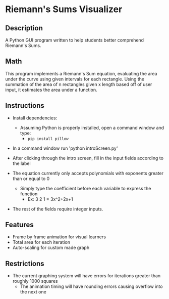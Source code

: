 # Riemann's Sums Visualizer

## Description
A Python GUI program written to help students better comprehend Riemann's Sums.

## Math
This program implements a Riemann's Sum equation, evaluating the area under the curve using given intervals for each rectangle. Using the summation of the area of n rectangles given x length based off of user input, it estimates the area under a function.

## Instructions
* Install dependencies:
  * Assuming Python is properly installed, open a command window and type:
    * `pip install pillow`
   
* In a command window run 'python introScreen.py'
* After clicking through the intro screen, fill in the input fields according to the label
* The equation currently only accepts polynomials with exponents greater than or equal to 0
  * Simply type the coefficient before each variable to express the function
    * Ex: 3 2 1 = 3x^2+2x+1
* The rest of the fields require integer inputs.

## Features
* Frame by frame animation for visual learners
* Total area for each iteration
* Auto-scaling for custom made graph

## Restrictions
* The current graphing system will have errors for iterations greater than roughly 1000 squares
  * The animation timing will have rounding errors causing overflow into the next one
